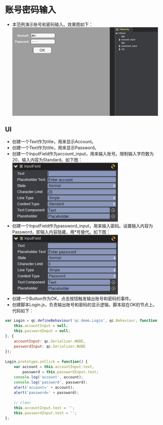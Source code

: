 # 账号密码输入

* 本范例演示账号和密码输入。效果图如下：<br>
![](images\UI.png)

## UI

* 创建一个Text作为title，用来显示Account。
* 创建一个Text作为title，用来显示Password。
* 创建一个InputField作为account_input，用来输入账号。限制输入字符数为20，输入内容为Standard。如下图：<br>
![](images\account.png)
* 创建一个InputField作为password_input，用来输入密码。设置输入内容为Password，即输入内容隐藏，用*号替代。如下图：<br>
![](images\passward.png)
* 创建一个Button作为OK，点击按钮触发输出账号和密码的事件。
* 创建脚本Login.js，负责输出账号和密码的显示逻辑。脚本挂在OK的节点上。<br>
代码如下：<br>

```javascript   
var Login = qc.defineBehaviour('qc.demo.Login', qc.Behaviour, function() {
    this.accountInput = null;
    this.passwordInput = null;
}, {
    accountInput: qc.Serializer.NODE,
    passwordInput: qc.Serializer.NODE
});

Login.prototype.onClick = function() {
    var account = this.accountInput.text,
        password = this.passwordInput.text;
    console.log('account', account);
    console.log('password', password);
    alert('account=' + account);
    alert('password=' + password);

    // Clear
    this.accountInput.text = '';
    this.passwordInput.text = '';
};
```